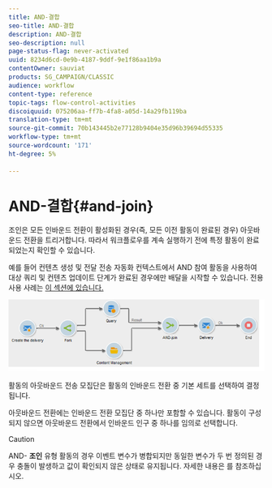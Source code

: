```yaml
---
title: AND-결합
seo-title: AND-결합
description: AND-결합
seo-description: null
page-status-flag: never-activated
uuid: 8234d6cd-0e9b-4187-9ddf-9e1f86aa1b9a
contentOwner: sauviat
products: SG_CAMPAIGN/CLASSIC
audience: workflow
content-type: reference
topic-tags: flow-control-activities
discoiquuid: 075206aa-ff7b-4fa8-a05d-14a29fb119ba
translation-type: tm+mt
source-git-commit: 70b143445b2e77128b9404e35d96b39694d55335
workflow-type: tm+mt
source-wordcount: '171'
ht-degree: 5%

---
```



# AND-결합{#and-join}

조인은 모든 인바운드 전환이 활성화된 경우(즉, 모든 이전 활동이 완료된 경우) 아웃바운드 전환을 트리거합니다. 따라서 워크플로우를 계속 실행하기 전에 특정 활동이 완료되었는지 확인할 수 있습니다.

예를 들어 컨텐츠 생성 및 전달 전송 자동화 컨텍스트에서 AND 참여 활동을 사용하여 대상 쿼리 및 컨텐츠 업데이트 단계가 완료된 경우에만 배달을 시작할 수 있습니다. 전용 사용 사례는 [이 섹션에 있습니다.](../../delivery/using/automating-via-workflows.md#creating-the-delivery-and-its-content)

![](assets/and-join-usage.png)

활동의 아웃바운드 전송 모집단은 활동의 인바운드 전환 중 기본 세트를 선택하여 결정됩니다.

아웃바운드 전환에는 인바운드 전환 모집단 중 하나만 포함할 수 있습니다. 활동이 구성되지 않으면 아웃바운드 전환에서 인바운드 인구 중 하나를 임의로 선택합니다.

>[!CAUTION]
>
>AND- **조인** 유형 활동의 경우 이벤트 변수가 병합되지만 동일한 변수가 두 번 정의된 경우 충돌이 발생하고 값이 확인되지 않은 상태로 유지됩니다. 자세한 내용은 [](../../workflow/using/javascript-scripts-and-templates.md#event-variables)를 참조하십시오.
